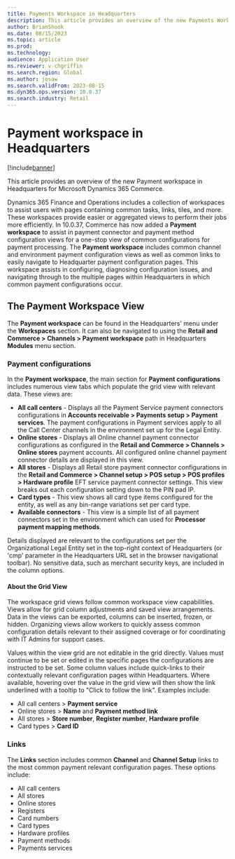 ```yaml
---
title: Payments Workspace in Headquarters
description: This article provides an overview of the new Payments Workspace in Headquarters for Microsoft Dynamics 365 Commerce.
author: BrianShook
ms.date: 08/15/2023
ms.topic: article
ms.prod: 
ms.technology: 
audience: Application User
ms.reviewer: v-chgriffin
ms.search.region: Global
ms.author: josaw
ms.search.validFrom: 2023-08-15
ms.dyn365.ops.version: 10.0.37
ms.search.industry: Retail
---
```

# Payment workspace in Headquarters

[!include[banner](../includes/banner.md)]

This article provides an overview of the new Payment workspace in Headquarters for Microsoft Dynamics 365 Commerce.

Dynamics 365 Finance and Operations includes a collection of workspaces to assist users with pages containing common tasks, links, tiles, and more. These workspaces provide easier or aggregated views to perform their jobs more efficiently. In 10.0.37, Commerce has now added a **Payment workspace** to assist in payment connector and payment method configuration views for a one-stop view of common configurations for payment processing. The **Payment workspace** includes common channel and environment payment configuration views as well as common links to easily navigate to Headquarter payment configuration pages. This workspace assists in configuring, diagnosing configuration issues, and navigating through to the multiple pages within Headquarters in which common payment configurations occur.

## The Payment Workspace View

The **Payment workspace** can be found in the Headquarters' menu under the **Workspaces** section. It can also be navigated to using the **Retail and Commerce > Channels > Payment workspace** path in Headquarters **Modules** menu section. 

### Payment configurations

In the **Payment workspace**, the main section for **Payment configurations** includes numerous view tabs which populate the grid view with relevant data. These views are:

- **All call centers** - Displays all the Payment Service payment connectors configurations in **Accounts receivable > Payments setup > Payment services**. The payment configurations in Payment services apply to all the Call Center channels in the environment set up for the Legal Entity. 
- **Online stores** - Displays all Online channel payment connector configurations as configured in the **Retail and Commerce > Channels > Online stores** payment accounts. All configured online channel payment connector details are displayed in this view.
- **All stores** - Displays all Retail store payment connector configurations in the **Retail and Commerce > Channel setup > POS setup > POS profiles > Hardware profile** EFT service payment connector settings. This view breaks out each configuration setting down to the PIN pad IP. 
- **Card types** - This view shows all card type items configured for the entity, as well as any bin-range variations set per card type.
- **Available connectors** - This view is a simple list of all payment connectors set in the environment which can used for **Processor payment mapping methods**.  

Details displayed are relevant to the configurations set per the Organizational Legal Entity set in the top-right context of Headquarters (or 'cmp' parameter in the Headquarters URL set in the browser navigational toolbar). No sensitive data, such as merchant security keys, are included in the column options. 

#### About the Grid View

The workspace grid views follow common workspace view capabilities. Views allow for grid column adjustments and saved view arrangements. Data in the views can be exported, columns can be inserted, frozen, or hidden. Organizing views allow workers to quickly assess common configuration details relevant to their assigned coverage or for coordinating with IT Admins for support cases.

Values within the view grid are not editable in the grid directly. Values must continue to be set or edited in the specific pages the configurations are instructed to be set. Some column values include quick-links to their contextually relevant configuration pages within Headquarters. Where available, hovering over the value in the grid view will then show the link underlined with a tooltip to "Click to follow the link". Examples include:

- All call centers > **Payment service** 
- Online stores > **Name** and **Payment method link**
- All stores > **Store number**, **Register number**, **Hardware profile**
- Card types > **Card ID**

### Links

The **Links** section includes common **Channel** and **Channel Setup** links to the most common payment relevant configuration pages. These options include:

- All call centers
- All stores
- Online stores
- Registers
- Card numbers
- Card types
- Hardware profiles
- Payment methods
- Payments services